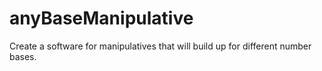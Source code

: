 # anyBaseManipulative
Create a software for manipulatives that will build up for different number bases.
